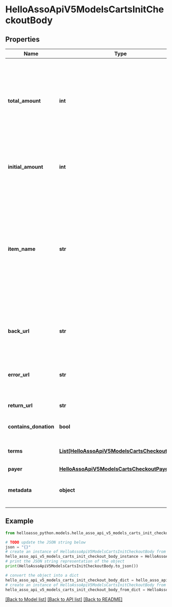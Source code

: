 # HelloAssoApiV5ModelsCartsInitCheckoutBody


## Properties

Name | Type | Description | Notes
------------ | ------------- | ------------- | -------------
**total_amount** | **int** | Total amount, all taxes included, in cents (required)  Must be equal to the sum of the initial amount and subsequent terms | 
**initial_amount** | **int** | The amount for the first term, all taxes included, in cents (required) | 
**item_name** | **str** | Item name (required)  A text describing what the user paid for (&#39;Renew license&#39;, &#39;3 tickets&#39;, donation, etc).  Will be displayed in the near future in the user space and in the organization back office | 
**back_url** | **str** | Url followed by the contributor if he wants to return to its previous site | 
**error_url** | **str** | Url called in case of an error during the checkout process | 
**return_url** | **str** | Url called after the payment | 
**contains_donation** | **bool** | The sale (or a part of) is a donation | 
**terms** | [**List[HelloAssoApiV5ModelsCartsCheckoutTerm]**](HelloAssoApiV5ModelsCartsCheckoutTerm.md) | The list of future terms (if applicable) | [optional] 
**payer** | [**HelloAssoApiV5ModelsCartsCheckoutPayer**](HelloAssoApiV5ModelsCartsCheckoutPayer.md) |  | [optional] 
**metadata** | **object** | Metadata (optional)  Json object (max length : 20000) | [optional] 

## Example

```python
from helloasso_python.models.hello_asso_api_v5_models_carts_init_checkout_body import HelloAssoApiV5ModelsCartsInitCheckoutBody

# TODO update the JSON string below
json = "{}"
# create an instance of HelloAssoApiV5ModelsCartsInitCheckoutBody from a JSON string
hello_asso_api_v5_models_carts_init_checkout_body_instance = HelloAssoApiV5ModelsCartsInitCheckoutBody.from_json(json)
# print the JSON string representation of the object
print(HelloAssoApiV5ModelsCartsInitCheckoutBody.to_json())

# convert the object into a dict
hello_asso_api_v5_models_carts_init_checkout_body_dict = hello_asso_api_v5_models_carts_init_checkout_body_instance.to_dict()
# create an instance of HelloAssoApiV5ModelsCartsInitCheckoutBody from a dict
hello_asso_api_v5_models_carts_init_checkout_body_from_dict = HelloAssoApiV5ModelsCartsInitCheckoutBody.from_dict(hello_asso_api_v5_models_carts_init_checkout_body_dict)
```
[[Back to Model list]](../README.md#documentation-for-models) [[Back to API list]](../README.md#documentation-for-api-endpoints) [[Back to README]](../README.md)


